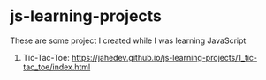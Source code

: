# js-learning-projects
These are some project I created while I was learning JavaScript

1. Tic-Tac-Toe: https://jahedev.github.io/js-learning-projects/1_tic-tac_toe/index.html
